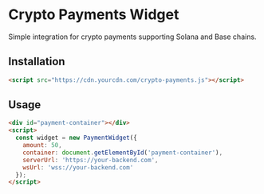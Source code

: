 # Crypto Payments Widget

Simple integration for crypto payments supporting Solana and Base chains.

## Installation

```html
<script src="https://cdn.yourcdn.com/crypto-payments.js"></script>
```

## Usage

```html
<div id="payment-container"></div>
<script>
  const widget = new PaymentWidget({
    amount: 50,
    container: document.getElementById('payment-container'),
    serverUrl: 'https://your-backend.com',
    wsUrl: 'wss://your-backend.com'
  });
</script>

